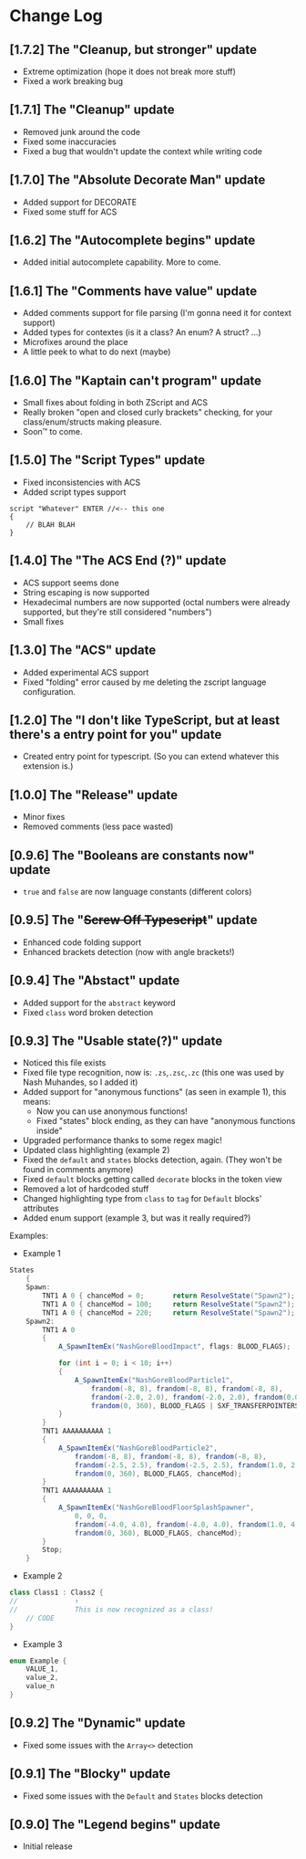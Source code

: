 # Change Log

## [1.7.2] The "Cleanup, but stronger" update

-   Extreme optimization (hope it does not break more stuff)
-   Fixed a work breaking bug

## [1.7.1] The "Cleanup" update

-   Removed junk around the code
-   Fixed some inaccuracies
-   Fixed a bug that wouldn't update the context while writing code

## [1.7.0] The "Absolute Decorate Man" update

-   Added support for DECORATE
-   Fixed some stuff for ACS

## [1.6.2] The "Autocomplete begins" update

-   Added initial autocomplete capability. More to come.

## [1.6.1] The "Comments have value" update

-   Added comments support for file parsing (I'm gonna need it for context support)
-   Added types for contextes (is it a class? An enum? A struct? ...)
-   Microfixes around the place
-   A little peek to what to do next (maybe)

## [1.6.0] The "Kaptain can't program" update

-   Small fixes about folding in both ZScript and ACS
-   Really broken "open and closed curly brackets" checking, for your class/enum/structs making pleasure.
-   Soon™ to come.

## [1.5.0] The "Script Types" update

-   Fixed inconsistencies with ACS
-   Added script types support

```acs
script "Whatever" ENTER //<-- this one
{
	// BLAH BLAH
}
```

## [1.4.0] The "The ACS End (?)" update

-   ACS support seems done
-   String escaping is now supported
-   Hexadecimal numbers are now supported (octal numbers were already supported, but they're still considered "numbers")
-   Small fixes

## [1.3.0] The "ACS" update

-   Added experimental ACS support
-   Fixed "folding" error caused by me deleting the zscript language configuration.

## [1.2.0] The "I don't like TypeScript, but at least there's a entry point for you" update

-   Created entry point for typescript. (So you can extend whatever this extension is.)

## [1.0.0] The "Release" update

-   Minor fixes
-   Removed comments (less pace wasted)

## [0.9.6] The "Booleans are constants now" update

-   `true` and `false` are now language constants (different colors)

## [0.9.5] The "~~Screw Off Typescript~~" update

-   Enhanced code folding support
-   Enhanced brackets detection (now with angle brackets!)

## [0.9.4] The "Abstact" update

-   Added support for the `abstract` keyword
-   Fixed `class` word broken detection

## [0.9.3] The "Usable state(?)" update

-   Noticed this file exists
-   Fixed file type recognition, now is: `.zs`,`.zsc`,`.zc` (this one was used by Nash Muhandes, so I added it)
-   Added support for "anonymous functions" (as seen in example 1), this means:
    -   Now you can use anonymous functions!
    -   Fixed "states" block ending, as they can have "anonymous functions inside"
-   Upgraded performance thanks to some regex magic!
-   Updated class highlighting (example 2)
-   Fixed the `default` and `states` blocks detection, again. (They won't be found in comments anymore)
-   Fixed `default` blocks getting called `decorate` blocks in the token view
-   Removed a lot of hardcoded stuff
-   Changed highlighting type from `class` to `tag` for `Default` blocks' attributes
-   Added enum support (example 3, but was it really required?)

Examples:

-   Example 1

```cs
States
	{
	Spawn:
		TNT1 A 0 { chanceMod = 0;		return ResolveState("Spawn2"); }
		TNT1 A 0 { chanceMod = 100;		return ResolveState("Spawn2"); }
		TNT1 A 0 { chanceMod = 220;		return ResolveState("Spawn2"); }
	Spawn2:
		TNT1 A 0
		{
			A_SpawnItemEx("NashGoreBloodImpact", flags: BLOOD_FLAGS);

			for (int i = 0; i < 10; i++)
			{
				A_SpawnItemEx("NashGoreBloodParticle1",
					frandom(-8, 8), frandom(-8, 8), frandom(-8, 8),
					frandom(-2.0, 2.0), frandom(-2.0, 2.0), frandom(0.0, 4.0),
					frandom(0, 360), BLOOD_FLAGS | SXF_TRANSFERPOINTERS, chanceMod);
			}
		}
		TNT1 AAAAAAAAAA 1
		{
			A_SpawnItemEx("NashGoreBloodParticle2",
				frandom(-8, 8), frandom(-8, 8), frandom(-8, 8),
				frandom(-2.5, 2.5), frandom(-2.5, 2.5), frandom(1.0, 2.0),
				frandom(0, 360), BLOOD_FLAGS, chanceMod);
		}
		TNT1 AAAAAAAAAA 1
		{
			A_SpawnItemEx("NashGoreBloodFloorSplashSpawner",
				0, 0, 0,
				frandom(-4.0, 4.0), frandom(-4.0, 4.0), frandom(1.0, 4.0),
				frandom(0, 360), BLOOD_FLAGS, chanceMod);
		}
		Stop;
	}
```

-   Example 2

```cs
class Class1 : Class2 {
//				↑
//				This is now recognized as a class!
	// CODE
}
```

-   Example 3

```cs
enum Example {
	VALUE_1,
	value_2,
	value_n
}
```

## [0.9.2] The "Dynamic" update

-   Fixed some issues with the `Array<>` detection

## [0.9.1] The "Blocky" update

-   Fixed some issues with the `Default` and `States` blocks detection

## [0.9.0] The "Legend begins" update

-   Initial release
